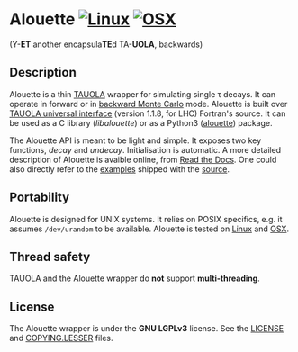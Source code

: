 # Alouette [![Linux](https://github.com/niess/alouette/actions/workflows/linux.yml/badge.svg)][workflow_linux] [![OSX](https://github.com/niess/alouette/actions/workflows/osx.yml/badge.svg)][workflow_osx]
(Y-**ET** another encapsula**TE**d TA-**UOLA**, backwards)


## Description

Alouette is a thin [TAUOLA][TAUOLA] wrapper for simulating single &tau; decays.
It can operate in forward or in [backward Monte Carlo][BMC] mode.  Alouette is
built over [TAUOLA universal interface][tauolapp] (version 1.1.8, for LHC)
Fortran's source. It can be used as a C library (*libalouette*) or as a Python3
([alouette][alouette_py]) package.

The Alouette API is meant to be light and simple. It exposes two key functions,
*decay* and *undecay*.  Initialisation is automatic.  A more detailed
description of Alouette is avaible online, from [Read the Docs][alouette_docs].
One could also directly refer to the [examples][examples] shipped with the
[source][alouette_source].


## Portability

Alouette is designed for UNIX systems. It relies on POSIX specifics, e.g.  it
assumes `/dev/urandom` to be available. Alouette is tested on
[Linux][workflow_linux] and [OSX][workflow_osx].


## Thread safety

TAUOLA and the Alouette wrapper do **not** support **multi-threading**.


## License

The Alouette wrapper is  under the **GNU LGPLv3** license. See the
[LICENSE][license] and [COPYING.LESSER][lesser] files.


[alouette_docs]: https://alouette.readthedocs.io/en/latest/
[alouette_py]: https://pypi.org/project/alouette
[alouette_source]: https://github.com/niess/alouette
[BMC]: https://arxiv.org/abs/1705.05636
[examples]: https://github.com/niess/alouette/tree/master/examples
[license]: https://github.com/niess/alouette/blob/master/LICENSE
[lesser]: https://github.com/niess/alouette/blob/master/COPYING.LESSER
[TAUOLA]: https://www.sciencedirect.com/science/article/pii/001046559190038M
[tauolapp]: http://tauolapp.web.cern.ch/tauolapp/
[workflow_linux]: https://github.com/niess/alouette/actions/workflows/linux.yml
[workflow_osx]: https://github.com/niess/alouette/actions/workflows/osx.yml
